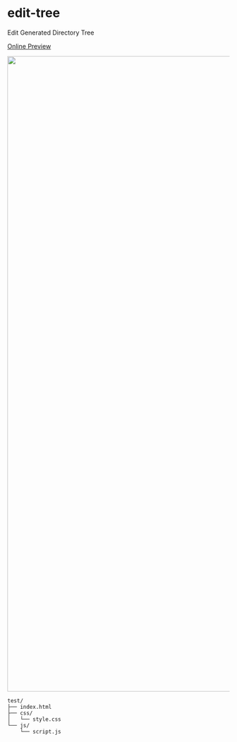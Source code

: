 # edit-tree

Edit Generated Directory Tree

[Online Preview](https://zoiii-edit-tree.netlify.app/)

<img width="1440" src="https://github.com/user-attachments/assets/825fdf2e-0616-440b-b97d-ff0ba106cfbf" />

```
test/
├── index.html
├── css/
│   └── style.css
└── js/
    └── script.js
```

